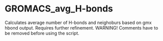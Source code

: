 # GROMACS_avg_H-bonds
Calculates average number of H-bonds and neighoburs based on gmx hbond output. Requires further refinement. 
WARNING! Comments have to be removed before using the script.

